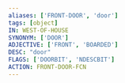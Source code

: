```yaml
---
aliases: ['FRONT-DOOR', 'door']
tags: [object]
IN: WEST-OF-HOUSE
SYNONYM: ['DOOR']
ADJECTIVE: ['FRONT', 'BOARDED']
DESC: "door"
FLAGS: ['DOORBIT', 'NDESCBIT']
ACTION: FRONT-DOOR-FCN
---
```

